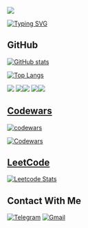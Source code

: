 <!--
### Сейчас эксперементирую с README.md, поэтому он выглядет так
-->
<!-- https://habr.com/ru/articles/649363/ -->

![](https://komarev.com/ghpvc/?username=VL1507)

[![Typing SVG](https://readme-typing-svg.herokuapp.com?font=Fira+Code&pause=1000&width=435&lines=VL1507%20|%20Mashyanov%20Vladimir)](https://git.io/typing-svg)


## GitHub

[![GitHub stats](https://github-readme-stats.vercel.app/api?username=VL1507&theme=merko&show_icons=true&show=reviews,discussions_started,discussions_answered,prs_merged,prs_merged_percentage)](https://github.com/anuraghazra/github-readme-stats)

[![Top Langs](https://github-readme-stats.vercel.app/api/top-langs/?username=VL1507&theme=merko&hide=Mako,Dockerfile,Makefile&layout=donut-vertical)](https://github.com/anuraghazra/github-readme-stats)

![](https://github-profile-summary-cards.vercel.app/api/cards/profile-details?username=VL1507&theme=merko)
![](https://github-profile-summary-cards.vercel.app/api/cards/most-commit-language?username=VL1507&theme=merko)![](https://github-profile-summary-cards.vercel.app/api/cards/repos-per-language?username=VL1507&theme=merko)
![](https://github-profile-summary-cards.vercel.app/api/cards/stats?username=VL1507&theme=merko)![](https://github-profile-summary-cards.vercel.app/api/cards/productive-time?username=VL1507&theme=merko&utcOffset=10)

<!-- https://github.com/anuraghazra/github-readme-stats#hide-individual-languages -->
<!--
[![Top Langs](https://github-readme-stats.vercel.app/api/top-langs/?username=VL1507&layout=compact&theme=merko&hide=Mako,Dockerfile,Makefile)](https://github.com/anuraghazra/github-readme-stats)
-->

## [Codewars](https://www.codewars.com/users/VL1507) 

[![codewars](https://www.codewars.com/users/VL1507/badges/large)](https://www.codewars.com/users/VL1507)   
<!--
[![codewars](https://www.codewars.com/users/VL1507/badges/small)](https://www.codewars.com/users/VL1507) -->
 <!--
[![codewars](https://www.codewars.com/users/VL1507/badges/micro)](https://www.codewars.com/users/VL1507) -->
[![Codewars](https://github.r2v.ch/codewars?user=VL1507&top_languages=true&theme=dark)](https://www.codewars.com/users/VL1507)

## [LeetCode](https://leetcode.com/VL1507)

[![Leetcode Stats](https://leetcard.jacoblin.cool/VL1507?theme=dark&ext=contest)](https://leetcode.com/VL1507)

## Contact With Me

[![Telegram](https://img.shields.io/badge/Telegram-2CA5E0?style=for-the-badge&logo=telegram&logoColor=white)](https://t.me/VL1507)
[![Gmail](https://img.shields.io/badge/Gmail-D14836?style=for-the-badge&logo=gmail&logoColor=white)](mailto:vova.mashyanov+fromgithub@gmail.com)
